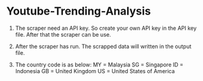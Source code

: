 # Youtube-Trending-Analysis

1. The scraper need an API key. So create your own API key in the API key file. After that the scraper can be use.

2. After the scraper has run. The scrapped data will written in the output file.

3. The country code is as below:
MY =  Malaysia
SG =  Singapore
ID =  Indonesia
GB =  United Kingdom
US =  United States of America
